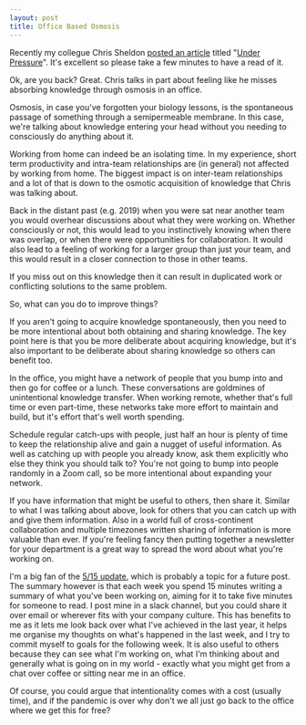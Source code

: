 ```yaml
---
layout: post
title: Office Based Osmosis
---
```

Recently my collegue Chris Sheldon [posted an article](https://medium.com/@chris.sheldon/under-pressure-3d64147e110e) titled
"[Under Pressure](https://medium.com/@chris.sheldon/under-pressure-3d64147e110e)". It's excellent so please take a few minutes
to have a read of it.

Ok, are you back? Great. Chris talks in part about feeling like he misses absorbing knowledge through osmosis in an office.

Osmosis, in case you've forgotten your biology lessons, is the spontaneous passage of something through a semipermeable
membrane. In this case, we're talking about knowledge entering your head without you needing to consciously do anything
about it.

Working from home can indeed be an isolating time. In my experience, short term productivity
and intra-team relationships are (in general) not affected by working from home. The biggest impact is on inter-team
relationships and a lot of that is down to the osmotic acquisition of knowledge that Chris was talking about.

Back in the distant past (e.g. 2019) when you were sat near another team you would overhear discussions about what
they were working on. Whether consciously or not, this would lead to you instinctively knowing when there was overlap, or
when there were opportunities for collaboration. It would also lead to a feeling of working for a larger group than
just your team, and this would result in a closer connection to those in other teams.

If you miss out on this knowledge then it can result in duplicated work or conflicting solutions to the same problem.

So, what can you do to improve things?

If you aren't going to acquire knowledge spontaneously, then you need to be more intentional about both obtaining and
sharing knowledge. The key point here is that you be more deliberate about acquiring knowledge, but it's also important
to be deliberate about sharing knowledge so others can benefit too.

In the office, you might have a network of people that you bump into and then go for coffee or a lunch. These conversations
are goldmines of unintentional knowledge transfer. When working remote, whether that's full time or even part-time, these
networks take more effort to maintain and build, but it's effort that's well worth spending.

Schedule regular catch-ups with people, just half an hour is plenty of time to keep the relationship alive and gain a
nugget of useful information. As well as catching up with people you already know, ask them explicitly who else they
think you should talk to? You're not going to bump into people randomly in a Zoom call, so be more intentional about
expanding your network.

If you have information that might be useful to others, then share it. Similar to what I was talking about above,
look for others that you can catch up with and give them information. Also in a world full of cross-continent collaboration
and multiple timezones written sharing of information is more valuable than ever. If you're feeling fancy then putting
together a newsletter for your department is a great way to spread the word about what you're working on.

I'm a big fan of the [5/15 update](https://lethain.com/weekly-updates/), which is probably a topic for a future post.
The summary however is that each week you spend 15 minutes writing a summary of what you've been working on, aiming for it to take
five minutes for someone to read. I post mine in a slack channel, but you could share it over email or wherever fits with your
company culture. This has benefits to me as it lets me look back over what I've achieved in the last year, it helps me organise
my thoughts on what's happened in the last week, and I try to commit myself to goals for the following week. It is also useful to
others because they can see what I'm working on, what I'm thinking about and generally what is going on in my world - exactly
what you might get from a chat over coffee or sitting near me in an office.

Of course, you could argue that intentionality comes with a cost (usually time), and if the pandemic is over why don't we all just
go back to the office where we get this for free?